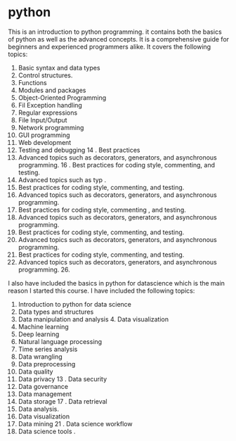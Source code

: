# python
 This is an introduction to python programming. it contains both the basics of python as well as the advanced concepts. It is a comprehensive guide for beginners and experienced programmers alike. It covers the following topics:
  1. Basic syntax and data types 
  2. Control structures.
  3. Functions
  4. Modules and packages
  5. Object-Oriented Programming
  6. Fil Exception handling
  8. Regular expressions
  9. File Input/Output 
  10. Network programming        
  11. GUI programming
  12. Web development
  13. Testing and debugging
  14 . Best practices 
  15. Advanced topics such as decorators, generators, and asynchronous programming.
  16 . Best practices for coding style, commenting, and testing. 
  17. Advanced topics such as typ . 
  18. Best practices for coding style, commenting, and testing.
  19. Advanced topics  such as decorators, generators, and asynchronous programming.
  20. Best practices for coding style, commenting , and testing.
  21. Advanced topics such as decorators, generators, and asynchronous programming.
  22. Best practices for coding style, commenting, and testing. 
  23. Advanced topics such as decorators, generators, and asynchronous programming.
  24. Best practices for coding style, commenting, and testing. 
  25. Advanced topics such as decorators, generators, and asynchronous programming. 26. 

 I also have included the basics in python for datascience which is the main reason I started this course. I have included the following topics:
  1. Introduction to python for data science
  2. Data types and structures 
  3. Data manipulation and analysis 4. Data visualization
  5. Machine learning
  6. Deep learning 
  7. Natural language processing
  8. Time series analysis 
  9. Data wrangling 
  10. Data preprocessing
  11. Data quality 
  12. Data privacy 
  13 . Data security 
  14. Data governance 
  15. Data management 
  16. Data storage
  17 . Data retrieval 
  18. Data analysis.
  19. Data visualization
  20. Data mining
  21 . Data science workflow
  22. Data science tools 
      .